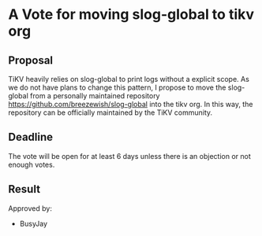 # A Vote for moving slog-global to tikv org

## Proposal

TiKV heavily relies on slog-global to print logs without a explicit scope. As we do not have plans
to change this pattern, I propose to move the slog-global from a personally maintained repository
https://github.com/breezewish/slog-global into the tikv org. In this way, the repository can be
officially maintained by the TiKV community.

## Deadline

The vote will be open for at least 6 days unless there is an objection or not enough votes.

## Result

Approved by:

- BusyJay
